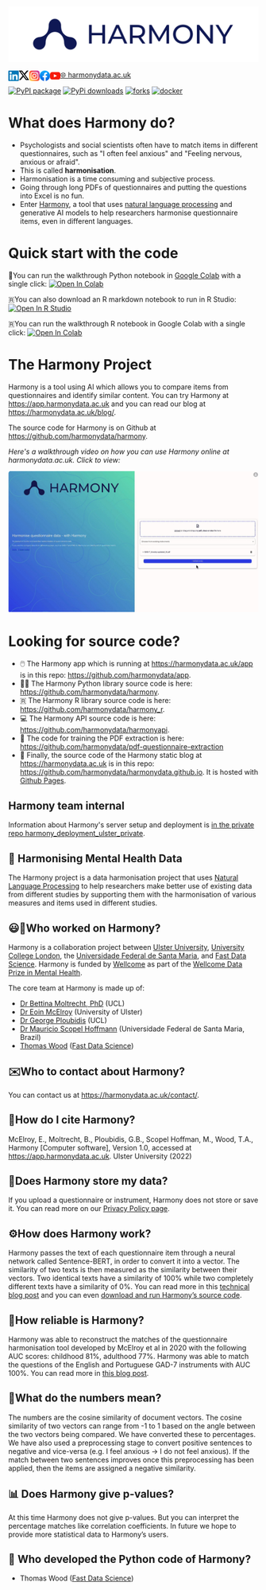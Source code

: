 ![The Harmony Project logo](https://raw.githubusercontent.com/harmonydata/brand/main/Logo/PNG/%D0%BB%D0%BE%D0%B3%D0%BE%20%D1%84%D1%83%D0%BB-05.png)

<a href="https://harmonydata.ac.uk"><span align="left">🌐 harmonydata.ac.uk</span></a>
<a href="https://www.linkedin.com/company/harmonydata"><img align="left" src="https://raw.githubusercontent.com//harmonydata/.github/main/profile/linkedin.svg" alt="Harmony | LinkedIn" width="21px"/></a>
<a href="https://twitter.com/harmony_data"><img align="left" src="https://raw.githubusercontent.com//harmonydata/.github/main/profile/x.svg" alt="Harmony | X" width="21px"/></a>
<a href="https://www.instagram.com/harmonydata/"><img align="left" src="https://raw.githubusercontent.com//harmonydata/.github/main/profile/instagram.svg" alt="Harmony | Instagram" width="21px"/></a>
<a href="https://www.facebook.com/people/Harmony-Project/100086772661697/"><img align="left" src="https://raw.githubusercontent.com//harmonydata/.github/main/profile/fb.svg" alt="Harmony | Facebook" width="21px"/></a>
<a href="https://www.youtube.com/channel/UCraLlfBr0jXwap41oQ763OQ"><img align="left" src="https://raw.githubusercontent.com//harmonydata/.github/main/profile/yt.svg" alt="Harmony | YouTube" width="21px"/></a>


<!-- badges: start -->
[![PyPI package](https://img.shields.io/badge/pip%20install-harmonydata-brightgreen)](https://pypi.org/project/harmonydata/)
[![PyPi downloads](https://static.pepy.tech/personalized-badge/harmonydata?period=total&units=international_system&left_color=grey&right_color=orange&left_text=pip%20downloads)](https://pypi.org/project/harmonydata/)
[![forks](https://img.shields.io/github/forks/harmonydata/harmony)](https://github.com/harmonydata/harmony/forks)
[![docker](https://img.shields.io/badge/docker-pull-blue.svg?logo=docker&logoColor=white)](https://hub.docker.com/r/harmonydata/harmonywithtika)
<!-- badges: end -->

# What does Harmony do?

* Psychologists and social scientists often have to match items in different questionnaires, such as "I often feel anxious" and "Feeling nervous, anxious or afraid". 
* This is called **harmonisation**.
* Harmonisation is a time consuming and subjective process.
* Going through long PDFs of questionnaires and putting the questions into Excel is no fun.
* Enter [Harmony](https://harmonydata.ac.uk/app), a tool that uses [natural language processing](naturallanguageprocessing.com) and generative AI models to help researchers harmonise questionnaire items, even in different languages.

# Quick start with the code

💁You can run the walkthrough Python notebook in [Google Colab](https://colab.research.google.com/github/harmonydata/harmony/blob/main/Harmony_example_walkthrough.ipynb) with a single click: <a href="https://colab.research.google.com/github/harmonydata/harmony/blob/main/Harmony_example_walkthrough.ipynb" target="_parent"><img src="https://colab.research.google.com/assets/colab-badge.svg" alt="Open In Colab"/></a>

🇷You can also download an R markdown notebook to run in R Studio: <a href="https://harmonydata.ac.uk/harmony_r_example.nb.html" target="_parent"><img src="https://img.shields.io/badge/RStudio-4285F4" alt="Open In R Studio"/></a>

🇷You can run the walkthrough R notebook in Google Colab with a single click: <a href="https://colab.research.google.com/github/harmonydata/experiments/blob/main/Harmony_R_example.ipynb" target="_parent"><img src="https://colab.research.google.com/assets/colab-badge.svg" alt="Open In Colab"/></a>

# The Harmony Project

Harmony is a tool using AI which allows you to compare items from questionnaires and identify similar content. You can try Harmony at https://app.harmonydata.ac.uk and you can read our blog at https://harmonydata.ac.uk/blog/.

The source code for Harmony is on Github at https://github.com/harmonydata/harmony.

_Here's a walkthrough video on how you can use Harmony online at harmonydata.ac.uk. Click to view:_

[![Harmonising questionnaires](/profile/video.jpg)](https://www.youtube.com/watch?v=cEZppTBj1NI "Harmonising questionnaires")

# Looking for source code?

* 🖱️ The Harmony app which is running at https://harmonydata.ac.uk/app is in this repo: https://github.com/harmonydata/app.
* 👨‍💻 The Harmony Python library source code is here: https://github.com/harmonydata/harmony.
* 🇷 The Harmony R library source code is here: https://github.com/harmonydata/harmony_r.
* 💻 The Harmony API source code is here: https://github.com/harmonydata/harmonyapi.
* 📰 The code for training the PDF extraction is here: https://github.com/harmonydata/pdf-questionnaire-extraction
* 📔 Finally, the source code of the Harmony static blog at https://harmonydata.ac.uk is in this repo: https://github.com/harmonydata/harmonydata.github.io. It is hosted with [Github Pages](https://pages.github.com/).

## Harmony team internal

Information about Harmony's server setup and deployment is [in the private repo harmony_deployment_ulster_private](https://github.com/harmonydata/harmony_deployment_ulster_private).

## 💚 Harmonising Mental Health Data

The Harmony project is a data harmonisation project that uses [Natural Language Processing](https://fastdatascience.com/guide-natural-language-processing-nlp/) to help researchers make better use of existing data from different studies by supporting them with the harmonisation of various measures and items used in different studies.

## ‎😃💁Who worked on Harmony?

Harmony is a collaboration project between [Ulster University](https://ulster.ac.uk/), [University College London](https://ucl.ac.uk/), the [Universidade Federal de Santa Maria](https://www.ufsm.br/), and [Fast Data Science](http://fastdatascience.com/).  Harmony is funded by [Wellcome](https://wellcome.org/) as part of the [Wellcome Data Prize in Mental Health](https://wellcome.org/grant-funding/schemes/wellcome-mental-health-data-prize).

The core team at Harmony is made up of:

* [Dr Bettina Moltrecht, PhD](https://profiles.ucl.ac.uk/60736-bettina-moltrecht) (UCL)
* [Dr Eoin McElroy](https://www.ulster.ac.uk/staff/e-mcelroy) (University of Ulster)
* [Dr George Ploubidis](https://profiles.ucl.ac.uk/48171-george-ploubidis) (UCL)
* [Dr Mauricio Scopel Hoffmann](https://ufsmpublica.ufsm.br/docente/18264) (Universidade Federal de Santa Maria, Brazil)
* [Thomas Wood](https://freelancedatascientist.net/) ([Fast Data Science](https://fastdatascience.com))

## ✉️Who to contact about Harmony?

You can contact us at https://harmonydata.ac.uk/contact/.

## 📜How do I cite Harmony?

McElroy, E., Moltrecht, B., Ploubidis, G.B., Scopel Hoffman, M., Wood, T.A., Harmony [Computer software], Version 1.0, accessed at https://app.harmonydata.ac.uk. Ulster University (2022)

## 🔢Does Harmony store my data?

If you upload a questionnaire or instrument, Harmony does not store or save it. You can read more on our [Privacy Policy page](https://harmonydata.ac.uk/privacy-policy/).

## ⚙️How does Harmony work?

Harmony passes the text of each questionnaire item through a neural network called Sentence-BERT, in order to convert it into a vector. The similarity of two texts is then measured as the similarity between their vectors. Two identical texts have a similarity of 100% while two completely different texts have a similarity of 0%. You can read more in this [technical blog post](https://harmonydata.ac.uk/how-does-harmony-work/) and you can even [download and run Harmony’s source code](https://github.com/harmonydata/harmony).

## 🎯How reliable is Harmony?

Harmony was able to reconstruct the matches of the questionnaire harmonisation tool developed by McElroy et al in 2020 with the following AUC scores: childhood 81%, adulthood 77%. Harmony was able to match the questions of the English and Portuguese GAD-7 instruments with AUC 100%. You can read more in [this blog post](https://harmonydata.ac.uk/measuring-the-performance-of-nlp-algorithms/).

## 🧮What do the numbers mean?

The numbers are the cosine similarity of document vectors. The cosine similarity of two vectors can range from -1 to 1 based on the angle between the two vectors being compared. We have converted these to percentages. We have also used a preprocessing stage to convert positive sentences to negative and vice-versa (e.g. I feel anxious -> I do not feel anxious). If the match between two sentences improves once this preprocessing has been applied, then the items are assigned a negative similarity.

## 📊 Does Harmony give p-values?
At this time Harmony does not give p-values. But you can interpret the percentage matches like correlation coefficients. In future we hope to provide more statistical data to Harmony’s users.

## 🧑 Who developed the Python code of Harmony?

* Thomas Wood ([Fast Data Science](https://fastdatascience.com))
